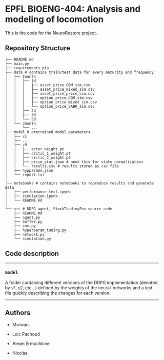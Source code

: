 # EPFL BIOENG-404: Analysis and modeling of locomotion

This is the code for the NeuroRestore project.


## Repository Structure

```
├── README.md
├── main.py
├── requirements.pip
├── data # contains train/test data for every maturity and frequency
│   ├── 1month
│   │   ├── 1d
│   │   │   ├── asset_price_GBM_sim.csv
│   │   │   ├── asset_price_mixed_sim.csv
│   │   │   ├── asset_price_price_sim.csv
│   │   │   ├── option_price_GBM_sim.csv
│   │   │   ├── option_price_mixed_sim.csv
│   │   │   └── option_price_SABR_sim.csv
│   │   ├── 2d
│   │   ├── 3d
│   │   └── 5d
│   └── 3month
│       └── ...
│── model # pretrained model parameters
│   ├── v1
│   ├── ...
│   ├── v9
│   │   ├── actor_weight.pt
│   │   ├── critic_1_weight.pt
│   │   ├── critic_2_weight.pt
│   │   ├── price_stat.json # need this for state normalization
│   │   └── results.csv # results stored as csv file
│   ├── hypparams.json
│   └── report.txt
│
│── notebooks # contains notebooks to reproduce results and generate data
│   ├── performance_test.ipynb
│   ├── simulation.ipynb
│   └── README.md
│
└── src # DDPG agent, StockTradingEnv source code
    ├── README.md
    ├── agent.py
    ├── buffer.py
    ├── env.py
    ├── hyperparam_tuning.py
    ├── network.py
    └── simulation.py
```

## Code description

---

### `model`

A folder containing different versions of the DDPG implementation (denoted by v1, v2, etc...) defined by the weights of the neural-networks and a text file quickly describing the changes for each version.

---

## Authors

- Marwan

- Loic Pachoud

- Alexei Ermochkine

- Nicolas
